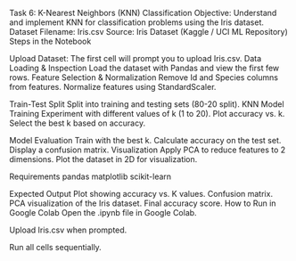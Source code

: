 Task 6: K-Nearest Neighbors (KNN) Classification
Objective:
Understand and implement KNN for classification problems using the Iris dataset.
Dataset
Filename: Iris.csv
Source: Iris Dataset (Kaggle / UCI ML Repository)
Steps in the Notebook

Upload Dataset:
The first cell will prompt you to upload Iris.csv.
Data Loading & Inspection
Load the dataset with Pandas and view the first few rows.
Feature Selection & Normalization
Remove Id and Species columns from features.
Normalize features using StandardScaler.

Train-Test Split
Split into training and testing sets (80-20 split).
KNN Model Training
Experiment with different values of k (1 to 20).
Plot accuracy vs. k.
Select the best k based on accuracy.

Model Evaluation
Train with the best k.
Calculate accuracy on the test set.
Display a confusion matrix.
Visualization
Apply PCA to reduce features to 2 dimensions.
Plot the dataset in 2D for visualization.

Requirements
pandas
matplotlib
scikit-learn

Expected Output
Plot showing accuracy vs. K values.
Confusion matrix.
PCA visualization of the Iris dataset.
Final accuracy score.
How to Run in Google Colab
Open the .ipynb file in Google Colab.

Upload Iris.csv when prompted.

Run all cells sequentially.
